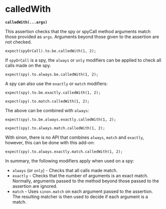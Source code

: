 # calledWith

**`calledWith(...args)`**

This assertion checks that the spy or spyCall method arguments match those provided as
`args`. Arguments beyond those given to the assertion are not checked.

    expect(spyOrCall).to.be.calledWith(1, 2);

If `spyOrCall` is a spy, the `always` or `only` modifiers can be applied to check all
calls made on the spy.

    expect(spy).to.always.be.calledWith(1, 2);

A spy can also use the `exactly` or `match` modifiers:

    expect(spy).to.be.exactly.calledWith(1, 2);

    expect(spy).to.match.calledWith(1, 2);

The above can be combined with `always`:

    expect(spy).to.be.always.exactly.calledWith(1, 2);

    expect(spy).to.always.match.calledWith(1, 2);

With sinon, there is no API that combines `always`, `match` and `exactly`, however,
this can be done with this add-on:

    expect(spy).to.always.exactly.match.calledWith(1, 2);

In summary, the following modifiers apply when used on a spy:

 - `always` (or `only`) - Checks that all calls made match.
 - `exactly` - Checks that the number of arguments is an exact match. Normally,
  arguments passed to the method beyond those passed to the assertion are ignored.
 - `match` - Uses `sinon.match` on each argument passed to the assertion. The
  resulting matcher is then used to decide if each argument is a match.

